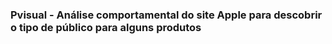 ### Pvisual - Análise comportamental do site Apple para descobrir o tipo de público para alguns produtos

